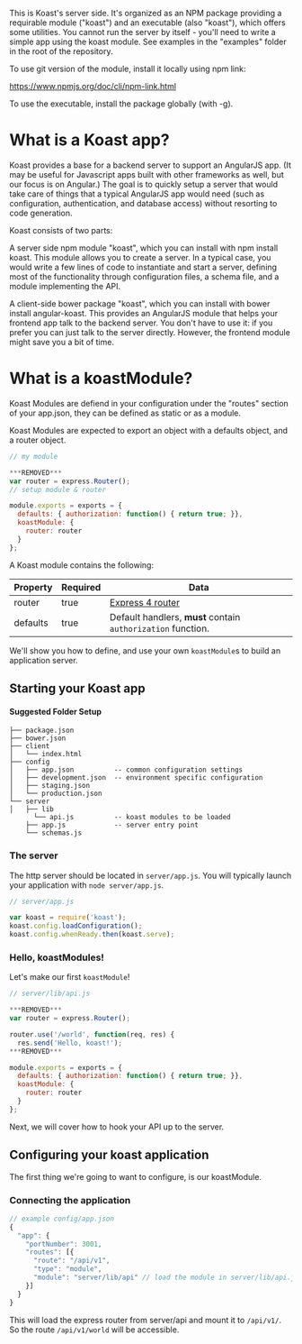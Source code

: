 This is Koast's server side. It's organized as an NPM package providing a
requirable module ("koast") and an executable (also "koast"), which offers some
utilities. You cannot run the server by itself - you'll need to write a simple
app using the koast module. See examples in the "examples" folder in the root
of the repository.

To use git version of the module, install it locally using npm link:

  https://www.npmjs.org/doc/cli/npm-link.html

To use the executable, install the package globally (with -g).


# What is a Koast app?

Koast provides a base for a backend server to support an AngularJS app. (It may be useful for Javascript apps built with other frameworks as well, but our focus is on Angular.) The goal is to quickly setup a server that would take care of things that a typical AngularJS app would need (such as configuration, authentication, and database access) without resorting to code generation.

Koast consists of two parts:

A server side npm module "koast", which you can install with npm install koast. This module allows you to create a server. In a typical case, you would write a few lines of code to instantiate and start a server, defining most of the functionality through configuration files, a schema file, and a module implementing the API.

A client-side bower package "koast", which you can install with bower install angular-koast. This provides an AngularJS module that helps your frontend app talk to the backend server. You don't have to use it: if you prefer you can just talk to the server directly. However, the frontend module might save you a bit of time.

# What is a koastModule?

Koast Modules are defiend in your configuration under the "routes" section of your app.json, they can be defined as static or as a module.

Koast Modules are expected to export an object with a defaults object, and a router object.

```javascript
// my module

***REMOVED***
var router = express.Router();
// setup module & router

module.exports = exports = {
  defaults: { authorization: function() { return true; }},
  koastModule: {
    router: router
  }
};

```

A Koast module contains the following:

| Property | Required | Data |
|----------|----------|------|
| router   |  true    |  [Express 4 router](http://expressjs.com/4x/api.html#router)  |
| defaults |  true    |  Default handlers, **must** contain `authorization` function. |


We'll show you how to define, and use your
own `koastModule`s to build an application server.

## Starting your Koast app

#### Suggested Folder Setup

```
├── package.json
├── bower.json
├── client
│   └── index.html
├── config
│   ├── app.json          -- common configuration settings
│   ├── development.json  -- environment specific configuration
│   ├── staging.json
│   └── production.json
└── server
│   ├── lib
      └── api.js          -- koast modules to be loaded
    ├── app.js            -- server entry point
    └── schemas.js
```

### The server

The http server should be located in `server/app.js`. You will typically
launch your application with `node server/app.js`.

```javascript
// server/app.js

var koast = require('koast');
koast.config.loadConfiguration();
koast.config.whenReady.then(koast.serve);
```

### Hello, koastModules!

Let's make our first `koastModule`!

```javascript
// server/lib/api.js

***REMOVED***
var router = express.Router();

router.use('/world', function(req, res) {
  res.send('Hello, koast!');
***REMOVED***

module.exports = exports = {
  defaults: { authorization: function() { return true; }},
  koastModule: {
    router: router
  }
};
```

Next, we will cover how to hook your API up to the server.

## Configuring your koast application

The first thing we're going to want to configure, is our koastModule.

### Connecting the application

```javascript
// example config/app.json
{
  "app": {
    "portNumber": 3001,
    "routes": [{
      "route": "/api/v1",
      "type": "module",
      "module": "server/lib/api" // load the module in server/lib/api.js
    }]
  }
}
```

This will load the express router from server/api and mount it to
`/api/v1/`. So the route `/api/v1/world` will be accessible.

